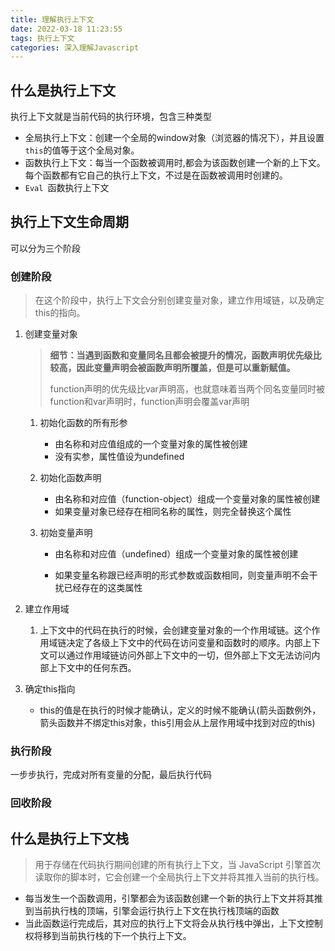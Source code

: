 ```yaml
---
title: 理解执行上下文
date: 2022-03-18 11:23:55
tags: 执行上下文
categories: 深入理解Javascript
---
```


## 什么是执行上下文

执行上下文就是当前代码的执行环境，包含三种类型

- 全局执行上下文：创建一个全局的window对象（浏览器的情况下），并且设置`this`的值等于这个全局对象。
- 函数执行上下文：每当一个函数被调用时,都会为该函数创建一个新的上下文。每个函数都有它自己的执行上下文，不过是在函数被调用时创建的。
- `Eval `函数执行上下文

<!--more-->

## 执行上下文生命周期

可以分为三个阶段

### 创建阶段

> 在这个阶段中，执行上下文会分别创建变量对象，建立作用域链，以及确定this的指向。

1. 创建变量对象

   >**细节：当遇到函数和变量同名且都会被提升的情况，函数声明优先级比较高，因此变量声明会被函数声明所覆盖，但是可以重新赋值。**
   >
   >function声明的优先级比var声明高，也就意味着当两个同名变量同时被function和var声明时，function声明会覆盖var声明

   1. 初始化函数的所有形参

        - 由名称和对应值组成的一个变量对象的属性被创建
        - 没有实参，属性值设为undefined
   2. 初始化函数声明

        - 由名称和对应值（function-object）组成一个变量对象的属性被创建
        - 如果变量对象已经存在相同名称的属性，则完全替换这个属性
   3. 初始变量声明

        - 由名称和对应值（undefined）组成一个变量对象的属性被创建

        - 如果变量名称跟已经声明的形式参数或函数相同，则变量声明不会干扰已经存在的这类属性

2. 建立作用域

   1. 上下文中的代码在执行的时候，会创建变量对象的一个作用域链。这个作用域链决定了各级上下文中的代码在访问变量和函数时的顺序。内部上下文可以通过作用域链访问外部上下文中的一切，但外部上下文无法访问内部上下文中的任何东西。

3. 确定this指向

   -  this的值是在执行的时候才能确认，定义的时候不能确认(箭头函数例外，箭头函数并不绑定this对象，this引用会从上层作用域中找到对应的this)

### 执行阶段

一步步执行，完成对所有变量的分配，最后执行代码

### 回收阶段



## 什么是执行上下文栈

> 用于存储在代码执行期间创建的所有执行上下文，当 JavaScript 引擎首次读取你的脚本时，它会创建一个全局执行上下文并将其推入当前的执行栈。

- 每当发生一个函数调用，引擎都会为该函数创建一个新的执行上下文并将其推到当前执行栈的顶端，引擎会运行执行上下文在执行栈顶端的函数
- 当此函数运行完成后，其对应的执行上下文将会从执行栈中弹出，上下文控制权将移到当前执行栈的下一个执行上下文。

